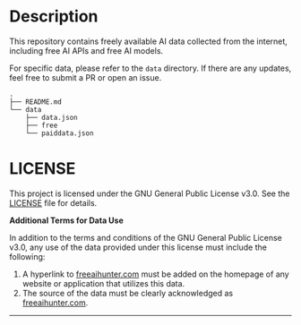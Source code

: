 # Description

This repository contains freely available AI data collected from the internet, including free AI APIs and free AI models.

For specific data, please refer to the `data` directory. If there are any updates, feel free to submit a PR or open an issue.

```
.
├── README.md
└── data
    ├── data.json
    ├── free
    └── paiddata.json
```

# LICENSE

This project is licensed under the GNU General Public License v3.0. See the [LICENSE](LICENSE) file for details.

**Additional Terms for Data Use**

In addition to the terms and conditions of the GNU General Public License v3.0, any use of the data provided under this license must include the following:

1. A hyperlink to [freeaihunter.com](https://freeaihunter.com) must be added on the homepage of any website or application that utilizes this data.
2. The source of the data must be clearly acknowledged as [freeaihunter.com](https://freeaihunter.com).

---